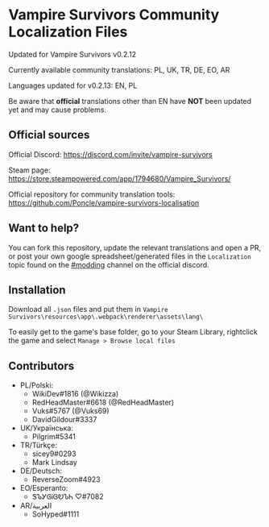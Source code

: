# Vampire Survivors Community Localization Files

Updated for Vampire Survivors v0.2.12

Currently available community translations: PL, UK, TR, DE, EO, AR

Languages updated for v0.2.13: EN, PL

Be aware that **official** translations other than EN have **NOT** been updated yet and may cause problems.

## Official sources

Official Discord: https://discord.com/invite/vampire-survivors

Steam page: https://store.steampowered.com/app/1794680/Vampire_Survivors/

Official repository for community translation tools: https://github.com/Poncle/vampire-survivors-localisation

## Want to help?

You can fork this repository, update the relevant translations and open a PR, or post your own google spreadsheet/generated files in the `Localization` topic found on the [#modding](https://discord.com/channels/904353235006017556/937659884470693908) channel on the official discord.

## Installation

Download all `.json` files and put them in `Vampire Survivors\resources\app\.webpack\renderer\assets\lang\`

To easily get to the game's base folder, go to your Steam Library, rightclick the game and select `Manage > Browse local files`

## Contributors
* PL/Polski:
  * WikiDev#1816 (@Wikizza)
  * RedHeadMaster#6618 (@RedHeadMaster)
  * Vuks#5767 (@Vuks69)
  * DavidGildour#3337
* UK/Українська:
  * Pilgrim#5341
* TR/Türkçe:
  * sicey9#0293
  * Mark Lindsay
* DE/Deutsch:
  * ReverseZoom#4923
* EO/Esperanto:
  * ᏕᏖᎩᎶᎥᎶᎧᏖᏂ ♡#7082
* AR/العربية
  * SoHyped#1111
